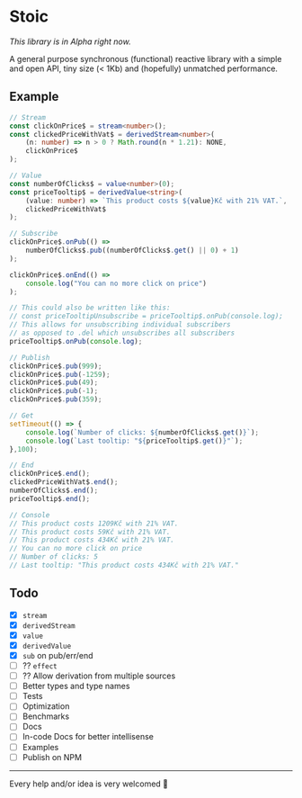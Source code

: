 # Stoic
_This library is in Alpha right now._

A general purpose synchronous (functional) reactive library with a simple and open API, tiny size (< 1Kb) and (hopefully) unmatched performance.

## Example
```typescript
// Stream
const clickOnPrice$ = stream<number>();
const clickedPriceWithVat$ = derivedStream<number>(
    (n: number) => n > 0 ? Math.round(n * 1.21): NONE,
    clickOnPrice$
);

// Value
const numberOfClicks$ = value<number>(0);
const priceTooltip$ = derivedValue<string>(
    (value: number) => `This product costs ${value}Kč with 21% VAT.`,
    clickedPriceWithVat$
);

// Subscribe
clickOnPrice$.onPub(() =>
    numberOfClicks$.pub((numberOfClicks$.get() || 0) + 1)
);

clickOnPrice$.onEnd(() =>
    console.log("You can no more click on price")
);

// This could also be written like this:
// const priceTooltipUnsubscribe = priceTooltip$.onPub(console.log);
// This allows for unsubscribing individual subscribers
// as opposed to .del which unsubscribes all subscribers
priceTooltip$.onPub(console.log);

// Publish
clickOnPrice$.pub(999);
clickOnPrice$.pub(-1259);
clickOnPrice$.pub(49);
clickOnPrice$.pub(-1);
clickOnPrice$.pub(359);

// Get
setTimeout(() => {
    console.log(`Number of clicks: ${numberOfClicks$.get()}`);
    console.log(`Last tooltip: "${priceTooltip$.get()}"`);
},100);

// End
clickOnPrice$.end();
clickedPriceWithVat$.end();
numberOfClicks$.end();
priceTooltip$.end();

// Console
// This product costs 1209Kč with 21% VAT.
// This product costs 59Kč with 21% VAT.
// This product costs 434Kč with 21% VAT.
// You can no more click on price
// Number of clicks: 5
// Last tooltip: "This product costs 434Kč with 21% VAT."
```

## Todo
- [X] `stream`
- [X] `derivedStream`
- [X] `value`
- [X] `derivedValue`
- [X] `sub` on pub/err/end
- [ ] ?? `effect`
- [ ] ?? Allow derivation from multiple sources
- [ ] Better types and type names
- [ ] Tests
- [ ] Optimization
- [ ] Benchmarks
- [ ] Docs
- [ ] In-code Docs for better intellisense
- [ ] Examples
- [ ] Publish on NPM

___

Every help and/or idea is very welcomed 🙏